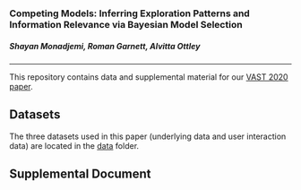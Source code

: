 ### Competing Models: Inferring Exploration Patterns and Information Relevance via Bayesian Model Selection
##### Shayan Monadjemi, Roman Garnett, Alvitta Ottley

---
This repository contains data and supplemental material for our [VAST 2020 paper](https://arxiv.org/pdf/2009.06042.pdf).


Datasets
----

The three datasets used in this paper (underlying data and user interaction data) are located in the [data](data) folder. 


Supplemental Document
---

